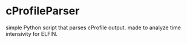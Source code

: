 # cProfileParser
simple Python script that parses cProfile output.
made to analyze time intensivity for ELFIN.
